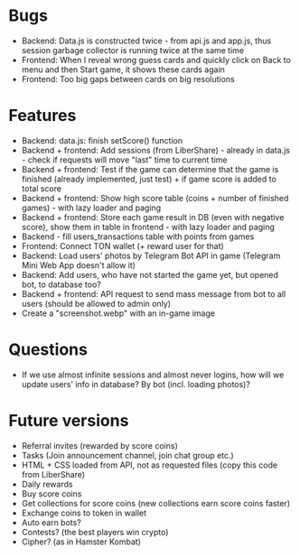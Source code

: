 # Bugs
- Backend: Data.js is constructed twice - from api.js and app.js, thus session garbage collector is running twice at the same time
- Frontend: When I reveal wrong guess cards and quickly click on Back to menu and then Start game, it shows these cards again
- Frontend: Too big gaps between cards on big resolutions

# Features
- Backend: data.js: finish setScore() function
- Backend + frontend: Add sessions (from LiberShare) - already in data.js - check if requests will move "last" time to current time
- Backend + frontend: Test if the game can determine that the game is finished (already implemented, just test) + if game score is added to total score
- Backend + frontend: Show high score table (coins + number of finished games) - with lazy loader and paging
- Backend + frontend: Store each game result in DB (even with negative score), show them in table in frontend - with lazy loader and paging
- Backend - fill users_transactions table with points from games
- Frontend: Connect TON wallet (+ reward user for that)
- Backend: Load users' photos by Telegram Bot API in game (Telegram Mini Web App doesn't allow it)
- Backend: Add users, who have not started the game yet, but opened bot, to database too?
- Backend + frontend: API request to send mass message from bot to all users (should be allowed to admin only)
- Create a "screenshot.webp" with an in-game image

# Questions
- If we use almost infinite sessions and almost never logins, how will we update users' info in database? By bot (incl. loading photos)?

# Future versions
- Referral invites (rewarded by score coins)
- Tasks (Join announcement channel, join chat group etc.)
- HTML + CSS loaded from API, not as requested files (copy this code from LiberShare)
- Daily rewards
- Buy score coins
- Get collections for score coins (new collections earn score coins faster)
- Exchange coins to token in wallet
- Auto earn bots?
- Contests? (the best players win crypto)
- Cipher? (as in Hamster Kombat)
